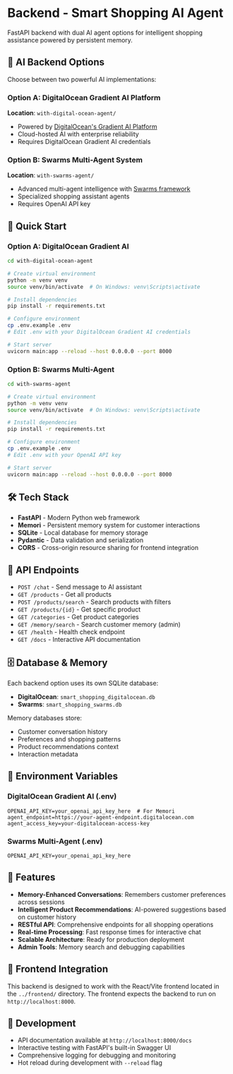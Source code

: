 # Backend - Smart Shopping AI Agent

FastAPI backend with dual AI agent options for intelligent shopping assistance powered by persistent memory.

## 🤖 AI Backend Options

Choose between two powerful AI implementations:

### Option A: DigitalOcean Gradient AI Platform
**Location**: `with-digital-ocean-agent/`
- Powered by [DigitalOcean's Gradient AI Platform](https://www.digitalocean.com/products/gradient/platform)
- Cloud-hosted AI with enterprise reliability
- Requires DigitalOcean Gradient AI credentials

### Option B: Swarms Multi-Agent System  
**Location**: `with-swarms-agent/`
- Advanced multi-agent intelligence with [Swarms framework](https://github.com/kyegomez/swarms)
- Specialized shopping assistant agents
- Requires OpenAI API key

## 🚀 Quick Start

### Option A: DigitalOcean Gradient AI

```bash
cd with-digital-ocean-agent

# Create virtual environment
python -m venv venv
source venv/bin/activate  # On Windows: venv\Scripts\activate

# Install dependencies
pip install -r requirements.txt

# Configure environment
cp .env.example .env
# Edit .env with your DigitalOcean Gradient AI credentials

# Start server
uvicorn main:app --reload --host 0.0.0.0 --port 8000
```

### Option B: Swarms Multi-Agent

```bash
cd with-swarms-agent

# Create virtual environment
python -m venv venv
source venv/bin/activate  # On Windows: venv\Scripts\activate

# Install dependencies
pip install -r requirements.txt

# Configure environment
cp .env.example .env
# Edit .env with your OpenAI API key

# Start server
uvicorn main:app --reload --host 0.0.0.0 --port 8000
```

## 🛠️ Tech Stack

- **FastAPI** - Modern Python web framework
- **Memori** - Persistent memory system for customer interactions
- **SQLite** - Local database for memory storage
- **Pydantic** - Data validation and serialization
- **CORS** - Cross-origin resource sharing for frontend integration

## 📡 API Endpoints

- `POST /chat` - Send message to AI assistant
- `GET /products` - Get all products
- `POST /products/search` - Search products with filters
- `GET /products/{id}` - Get specific product
- `GET /categories` - Get product categories
- `GET /memory/search` - Search customer memory (admin)
- `GET /health` - Health check endpoint
- `GET /docs` - Interactive API documentation

## 🗄️ Database & Memory

Each backend option uses its own SQLite database:
- **DigitalOcean**: `smart_shopping_digitalocean.db`
- **Swarms**: `smart_shopping_swarms.db`

Memory databases store:
- Customer conversation history
- Preferences and shopping patterns
- Product recommendations context
- Interaction metadata

## 🔧 Environment Variables

### DigitalOcean Gradient AI (.env)
```env
OPENAI_API_KEY=your_openai_api_key_here  # For Memori
agent_endpoint=https://your-agent-endpoint.digitalocean.com
agent_access_key=your-digitalocean-access-key
```

### Swarms Multi-Agent (.env)
```env
OPENAI_API_KEY=your_openai_api_key_here
```

## 🎯 Features

- **Memory-Enhanced Conversations**: Remembers customer preferences across sessions
- **Intelligent Product Recommendations**: AI-powered suggestions based on customer history
- **RESTful API**: Comprehensive endpoints for all shopping operations
- **Real-time Processing**: Fast response times for interactive chat
- **Scalable Architecture**: Ready for production deployment
- **Admin Tools**: Memory search and debugging capabilities

## 🔗 Frontend Integration

This backend is designed to work with the React/Vite frontend located in the `../frontend/` directory. The frontend expects the backend to run on `http://localhost:8000`.

## 📝 Development

- API documentation available at `http://localhost:8000/docs`
- Interactive testing with FastAPI's built-in Swagger UI
- Comprehensive logging for debugging and monitoring
- Hot reload during development with `--reload` flag
